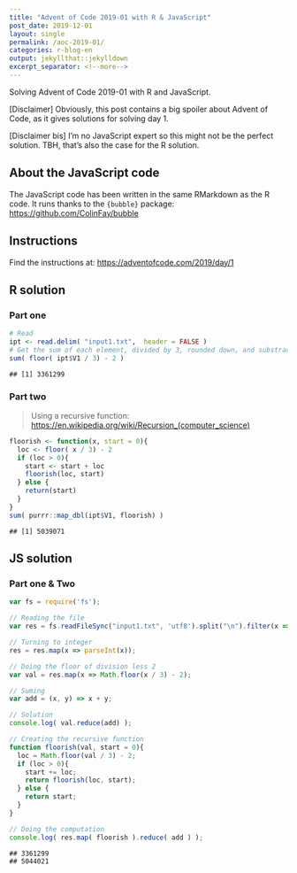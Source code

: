 ```yaml
---
title: "Advent of Code 2019-01 with R & JavaScript"
post_date: 2019-12-01
layout: single
permalink: /aoc-2019-01/
categories: r-blog-en
output: jekyllthat::jekylldown
excerpt_separator: <!--more-->
---
```


Solving Advent of Code 2019-01 with R and JavaScript.

\[Disclaimer\] Obviously, this post contains a big spoiler about Advent
of Code, as it gives solutions for solving day 1.

\[Disclaimer bis\] I’m no JavaScript expert so this might not be the
perfect solution. TBH, that’s also the case for the R solution.

## About the JavaScript code

The JavaScript code has been written in the same RMarkdown as the R
code. It runs thanks to the `{bubble}` package:
<https://github.com/ColinFay/bubble>

## Instructions

Find the instructions at: <https://adventofcode.com/2019/day/1>

## R solution

### Part one

``` r
# Read
ipt <- read.delim( "input1.txt",  header = FALSE )
# Get the sum of each element, divided by 3, rounded down, and substracted 2
sum( floor( ipt$V1 / 3) - 2 )
```

    ## [1] 3361299

### Part two

> Using a recursive function:
> <https://en.wikipedia.org/wiki/Recursion_(computer_science)>

``` r
floorish <- function(x, start = 0){
  loc <- floor( x / 3) - 2
  if (loc > 0){
    start <- start + loc
    floorish(loc, start)
  } else {
    return(start)
  } 
}
sum( purrr::map_dbl(ipt$V1, floorish) )
```

    ## [1] 5039071

## JS solution

### Part one & Two

``` javascript
var fs = require('fs');

// Reading the file
var res = fs.readFileSync("input1.txt", 'utf8').split("\n").filter(x => x.length != 0);

// Turning to integer
res = res.map(x => parseInt(x));

// Doing the floor of division less 2
var val = res.map(x => Math.floor(x / 3) - 2);

// Suming
var add = (x, y) => x + y;

// Solution
console.log( val.reduce(add) );

// Creating the recursive function
function floorish(val, start = 0){
  loc = Math.floor(val / 3) - 2;
  if (loc > 0){
    start += loc;
    return floorish(loc, start);
  } else {
    return start;
  } 
}

// Doing the computation
console.log( res.map( floorish ).reduce( add ) );
```

    ## 3361299
    ## 5044021
